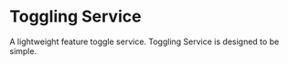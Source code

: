 # Toggling Service

A lightweight feature toggle service. Toggling Service is designed to be simple.

